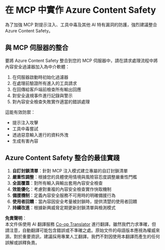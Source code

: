 <!--
CO_OP_TRANSLATOR_METADATA:
{
  "original_hash": "1b6c746d9e190deba4d8765267ffb94e",
  "translation_date": "2025-07-16T23:14:22+00:00",
  "source_file": "02-Security/azure-content-safety-implementation.md",
  "language_code": "tw"
}
-->
# 在 MCP 中實作 Azure Content Safety

為了加強 MCP 對提示注入、工具中毒及其他 AI 特有漏洞的防護，強烈建議整合 Azure Content Safety。

## 與 MCP 伺服器的整合

要將 Azure Content Safety 整合到您的 MCP 伺服器中，請在請求處理流程中將內容安全過濾器加入為中介軟體：

1. 在伺服器啟動時初始化過濾器  
2. 在處理前驗證所有進入的工具請求  
3. 在回傳給客戶端前檢查所有輸出回應  
4. 對安全違規事件進行記錄與警示  
5. 對內容安全檢查失敗實作適當的錯誤處理  

這能有效防禦：  
- 提示注入攻擊  
- 工具中毒嘗試  
- 透過惡意輸入進行的資料外洩  
- 生成有害內容  

## Azure Content Safety 整合的最佳實踐

1. **自訂封鎖清單**：針對 MCP 注入模式建立專屬的自訂封鎖清單  
2. **嚴重性調整**：根據您的具體使用情境與風險容忍度調整嚴重性門檻  
3. **全面覆蓋**：對所有輸入與輸出套用內容安全檢查  
4. **效能優化**：考慮對重複的內容安全檢查實作快取機制  
5. **備援機制**：定義內容安全服務不可用時的明確備援行為  
6. **使用者回饋**：當內容因安全考量被封鎖時，提供清楚的使用者回饋  
7. **持續改進**：根據新興威脅定期更新封鎖清單與檢測模式

**免責聲明**：  
本文件係使用 AI 翻譯服務 [Co-op Translator](https://github.com/Azure/co-op-translator) 進行翻譯。雖然我們力求準確，但請注意，自動翻譯可能包含錯誤或不準確之處。原始文件的母語版本應視為權威來源。對於重要資訊，建議採用專業人工翻譯。我們不對因使用本翻譯而產生的任何誤解或誤釋負責。